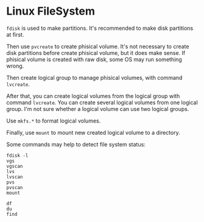 # Linux FileSystem

`fdisk` is used to make partitions. It's recommended to make disk partitions at first. 

Then use `pvcreate` to create phisical volume. It's not necessary to create disk partitions before create phisical volume, but it does make sense. If phisical volume is created with raw disk, some OS may run something wrong.

Then create logical group to manage phisical volumes, with command `lvcreate`. 

After that, you can create logical volumes from the logical group with command `lvcreate`. You can create several logical volumes from one logical group. I'm not sure whether a logical volume can use two logical groups. 

Use `mkfs.*` to format logical volumes. 

Finally, use `mount` to mount new created logical volume to a directory. 

Some commands may help to detect file system status:

```
fdisk -l
vgs
vgscan
lvs
lvscan
pvs
pvscan
mount

df 
du 
find

```


